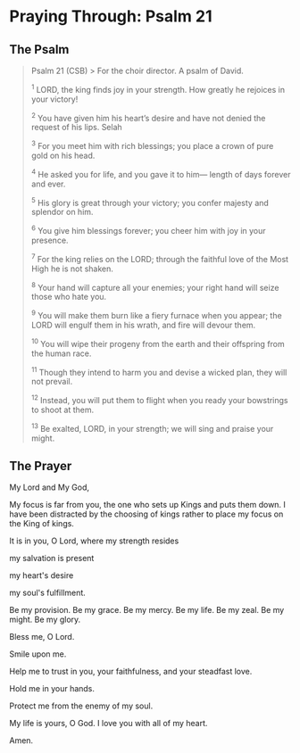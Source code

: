 # Praying Through: Psalm 21

## The Psalm

>Psalm 21 (CSB)  >
><sup></sup> For the choir director. A psalm of David. 
>
><sup>1</sup> LORD, the king finds joy in your strength. How greatly he rejoices in your victory! 
>
><sup>2</sup> You have given him his heart’s desire and have not denied the request of his lips. Selah 
>
><sup>3</sup> For you meet him with rich blessings; you place a crown of pure gold on his head. 
>
><sup>4</sup> He asked you for life, and you gave it to him— length of days forever and ever. 
>
><sup>5</sup> His glory is great through your victory; you confer majesty and splendor on him. 
>
><sup>6</sup> You give him blessings forever; you cheer him with joy in your presence. 
>
><sup>7</sup> For the king relies on the LORD; through the faithful love of the Most High he is not shaken. 
>
><sup>8</sup> Your hand will capture all your enemies; your right hand will seize those who hate you. 
>
><sup>9</sup> You will make them burn like a fiery furnace when you appear; the LORD will engulf them in his wrath, and fire will devour them. 
>
><sup>10</sup> You will wipe their progeny from the earth and their offspring from the human race. 
>
><sup>11</sup> Though they intend to harm you and devise a wicked plan, they will not prevail. 
>
><sup>12</sup> Instead, you will put them to flight when you ready your bowstrings to shoot at them. 
>
><sup>13</sup> Be exalted, LORD, in your strength; we will sing and praise your might.

## The Prayer


My Lord and My God,

My focus is far from you, the one who sets up Kings and puts them down.
I have been distracted by the choosing of kings rather to place my focus on the King of kings.

It is in you, O Lord, where my strength resides

my salvation is present

my heart's desire

my soul's fulfillment.

Be my provision. Be my grace. Be my mercy.
Be my life. Be my zeal. Be my might.
Be my glory.

Bless me, O Lord.

Smile upon me.

Help me to trust in you, your faithfulness, and your steadfast love.

Hold me in your hands.

Protect me from the enemy of my soul.

My life is yours, O God. I love you with all of my heart.

Amen.

